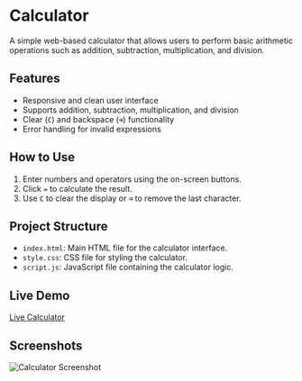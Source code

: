 # Calculator

A simple web-based calculator that allows users to perform basic arithmetic operations such as addition, subtraction, multiplication, and division.

## Features

- Responsive and clean user interface
- Supports addition, subtraction, multiplication, and division
- Clear (`C`) and backspace (`⌫`) functionality
- Error handling for invalid expressions

## How to Use

1. Enter numbers and operators using the on-screen buttons.
2. Click `=` to calculate the result.
3. Use `C` to clear the display or `⌫` to remove the last character.

## Project Structure

- `index.html`: Main HTML file for the calculator interface.
- `style.css`: CSS file for styling the calculator.
- `script.js`: JavaScript file containing the calculator logic.

## Live Demo

[Live Calculator](#)

## Screenshots

![Calculator Screenshot](#)

